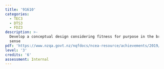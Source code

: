 ```yaml
---
title: '91610'
categories:
  - TEC3
  - DTS3
  - FDZ3
description: >-
  Develop a conceptual design considering fitness for purpose in the broadest
  sense
pdf: 'https://www.nzqa.govt.nz/nqfdocs/ncea-resource/achievements/2019/as91610.pdf'
level: '3'
credits: '6'
assessment: Internal
---
```


